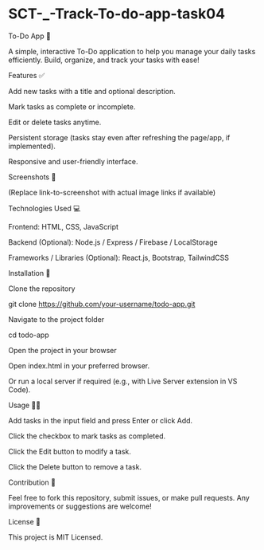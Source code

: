# SCT-_-Track-To-do-app-task04
To-Do App 📝

A simple, interactive To-Do application to help you manage your daily tasks efficiently. Build, organize, and track your tasks with ease!

Features ✅

Add new tasks with a title and optional description.

Mark tasks as complete or incomplete.

Edit or delete tasks anytime.

Persistent storage (tasks stay even after refreshing the page/app, if implemented).

Responsive and user-friendly interface.

Screenshots 📸




(Replace link-to-screenshot with actual image links if available)

Technologies Used 💻

Frontend: HTML, CSS, JavaScript

Backend (Optional): Node.js / Express / Firebase / LocalStorage

Frameworks / Libraries (Optional): React.js, Bootstrap, TailwindCSS

Installation 🔧

Clone the repository

git clone https://github.com/your-username/todo-app.git


Navigate to the project folder

cd todo-app


Open the project in your browser

Open index.html in your preferred browser.

Or run a local server if required (e.g., with Live Server extension in VS Code).

Usage 🏃‍♂️

Add tasks in the input field and press Enter or click Add.

Click the checkbox to mark tasks as completed.

Click the Edit button to modify a task.

Click the Delete button to remove a task.

Contribution 🤝

Feel free to fork this repository, submit issues, or make pull requests.
Any improvements or suggestions are welcome!

License 📄

This project is MIT Licensed.
